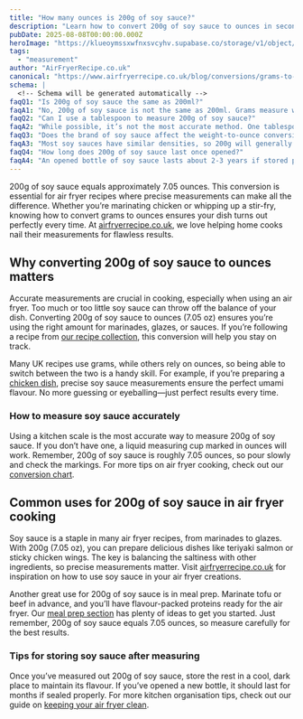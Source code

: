 ```yaml
---
title: "How many ounces is 200g of soy sauce?"
description: "Learn how to convert 200g of soy sauce to ounces in seconds. Perfect for air fryer recipes and precise cooking measurements."
pubDate: 2025-08-08T00:00:00.000Z
heroImage: "https://klueoymssxwfnxsvcyhv.supabase.co/storage/v1/object/public/Shmucket/how-many-ounces-is-200g-of-soy-sauce.webp"
tags:
  - "measurement"
author: "AirFryerRecipe.co.uk"
canonical: "https://www.airfryerrecipe.co.uk/blog/conversions/grams-to-ounces/how-many-ounces-is-200g-of-soy-sauce"
schema: |
  <!-- Schema will be generated automatically -->
faqQ1: "Is 200g of soy sauce the same as 200ml?"
faqA1: "No, 200g of soy sauce is not the same as 200ml. Grams measure weight, while millilitres measure volume. The density of soy sauce means 200g is roughly 190ml, but always use a scale for accuracy, especially in air fryer recipes."
faqQ2: "Can I use a tablespoon to measure 200g of soy sauce?"
faqA2: "While possible, it’s not the most accurate method. One tablespoon of soy sauce weighs about 15g, so 200g would be roughly 13 tablespoons. For precision, a kitchen scale is best, especially for air fryer cooking where balance matters."
faqQ3: "Does the brand of soy sauce affect the weight-to-ounce conversion?"
faqA3: "Most soy sauces have similar densities, so 200g will generally equal 7.05 ounces regardless of brand. However, thicker or artisanal varieties might vary slightly. Always check the label if you’re unsure."
faqQ4: "How long does 200g of soy sauce last once opened?"
faqA4: "An opened bottle of soy sauce lasts about 2-3 years if stored properly. Keep it sealed and away from direct sunlight. For best flavour in air fryer recipes, use within a year of opening."
---
```

<p>200g of soy sauce equals approximately 7.05 ounces. This conversion is essential for air fryer recipes where precise measurements can make all the difference. Whether you’re marinating chicken or whipping up a stir-fry, knowing how to convert grams to ounces ensures your dish turns out perfectly every time. At <a href=https://www.airfryerrecipe.co.uk>airfryerrecipe.co.uk</a>, we love helping home cooks nail their measurements for flawless results.</p>  

<h2>Why converting 200g of soy sauce to ounces matters</h2>  
<p>Accurate measurements are crucial in cooking, especially when using an air fryer. Too much or too little soy sauce can throw off the balance of your dish. Converting 200g of soy sauce to ounces (7.05 oz) ensures you’re using the right amount for marinades, glazes, or sauces. If you’re following a recipe from <a href=https://www.airfryerrecipe.co.uk/recipes>our recipe collection</a>, this conversion will help you stay on track.</p>  

<p>Many UK recipes use grams, while others rely on ounces, so being able to switch between the two is a handy skill. For example, if you’re preparing a <a href=https://www.airfryerrecipe.co.uk/recipe-category/chicken>chicken dish</a>, precise soy sauce measurements ensure the perfect umami flavour. No more guessing or eyeballing—just perfect results every time.</p>  

<h3>How to measure soy sauce accurately</h3>  
<p>Using a kitchen scale is the most accurate way to measure 200g of soy sauce. If you don’t have one, a liquid measuring cup marked in ounces will work. Remember, 200g of soy sauce is roughly 7.05 ounces, so pour slowly and check the markings. For more tips on air fryer cooking, check out our <a href=https://www.airfryerrecipe.co.uk/air-fryer-conversion-chart>conversion chart</a>.</p>  

<h2>Common uses for 200g of soy sauce in air fryer cooking</h2>  
<p>Soy sauce is a staple in many air fryer recipes, from marinades to glazes. With 200g (7.05 oz), you can prepare delicious dishes like teriyaki salmon or sticky chicken wings. The key is balancing the saltiness with other ingredients, so precise measurements matter. Visit <a href=https://www.airfryerrecipe.co.uk>airfryerrecipe.co.uk</a> for inspiration on how to use soy sauce in your air fryer creations.</p>  

<p>Another great use for 200g of soy sauce is in meal prep. Marinate tofu or beef in advance, and you’ll have flavour-packed proteins ready for the air fryer. Our <a href=https://www.airfryerrecipe.co.uk/recipe-category/meal-prep>meal prep section</a> has plenty of ideas to get you started. Just remember, 200g of soy sauce equals 7.05 ounces, so measure carefully for the best results.</p>  

<h3>Tips for storing soy sauce after measuring</h3>  
<p>Once you’ve measured out 200g of soy sauce, store the rest in a cool, dark place to maintain its flavour. If you’ve opened a new bottle, it should last for months if sealed properly. For more kitchen organisation tips, check out our guide on <a href=https://www.airfryerrecipe.co.uk/air-fryer-cleaner>keeping your air fryer clean</a>.</p>
